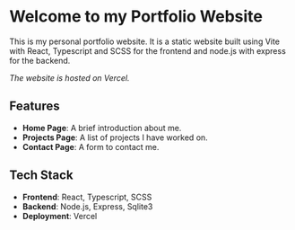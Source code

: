 # Welcome to my Portfolio Website

This is my personal portfolio website. It is a static website built using Vite with React, Typescript and SCSS for the
frontend and node.js with express for the backend. 

*The website is hosted on Vercel.*

## Features
- **Home Page**: A brief introduction about me.
- **Projects Page**: A list of projects I have worked on.
- **Contact Page**: A form to contact me.

## Tech Stack
- **Frontend**: React, Typescript, SCSS
- **Backend**: Node.js, Express, Sqlite3
- **Deployment**: Vercel
